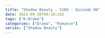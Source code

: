 ```yaml
---
title: "Shadow Beauty - S1E6 - Episode 06"
date: 2023-09-30T09:10:24Z
tags: ["K-Drama"]
categories: ["Drama", "Romance"]
series: ["Shadow Beauty"]
---
```



<mux-player stream-type="on-demand"
  src="https://kp3d-my.sharepoint.com/personal/ryoo_kp3d_onmicrosoft_com/_layouts/15/download.aspx?share=EVLZHBOwfzJGklfzy67OmWwBTfb1KFy7PktiLVfcOWdCwg" metadata-video-title="Shadow Beauty - S1E6 - Episode 06" prefer-playback="mse" controls>
  </mux-player>
  
  
  <script src="https://cdn.jsdelivr.net/npm/@mux/mux-player"></script>
  
 <script id="z3xoo36QOj91R2CagG6XDSJ00HWs8KN026VliUqwlQq9w" type="application/ld+json">
 {
  "@context": "https://schema.org/",
  "@type": "VideoObject",
  "name": "Shadow Beauty - S1E6 - Episode 06",
  "contentUrl": "https://stream.mux.com/z3xoo36QOj91R2CagG6XDSJ00HWs8KN026VliUqwlQq9w.m3u8",
  "thumbnailUrl": "https://www.themoviedb.org/t/p/original/4rETHRY7Auwz50x2uV16xfQIXiR.jpg?width=314&fit_mode=preserve&time=25",
  "uploadDate": "2023-09-30T09:10:24Z",
}

</script>
